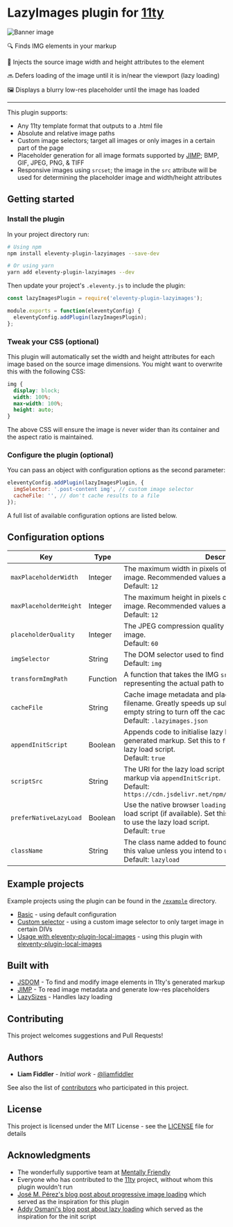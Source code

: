 # LazyImages plugin for [11ty](https://www.11ty.io/)

![Banner image](https://repository-images.githubusercontent.com/190408612/4305b000-94d2-11e9-922c-72a93cafadcf)

🔍 Finds IMG elements in your markup

💉 Injects the source image width and height attributes to the element

🔜 Defers loading of the image until it is in/near the viewport (lazy loading)

🖼️ Displays a blurry low-res placeholder until the image has loaded

----

This plugin supports:
- Any 11ty template format that outputs to a .html file
- Absolute and relative image paths
- Custom image selectors; target all images or only images in a certain part
  of the page
- Placeholder generation for all image formats supported by
  [JIMP](https://github.com/oliver-moran/jimp); BMP, GIF, JPEG, PNG, & TIFF
- Responsive images using `srcset`; the image in the `src` attribute will be
  used for determining the placeholder image and width/height attributes

## Getting started

### Install the plugin

In your project directory run:
```sh
# Using npm
npm install eleventy-plugin-lazyimages --save-dev

# Or using yarn
yarn add eleventy-plugin-lazyimages --dev
```

Then update your project's `.eleventy.js` to include the plugin:
```js
const lazyImagesPlugin = require('eleventy-plugin-lazyimages');

module.exports = function(eleventyConfig) {
  eleventyConfig.addPlugin(lazyImagesPlugin);
};
```

### Tweak your CSS (optional)

This plugin will automatically set the width and height attributes
for each image based on the source image dimensions. You might want
to overwrite this with the following CSS:
```css
img {
  display: block;
  width: 100%;
  max-width: 100%;
  height: auto;
}
```
The above CSS will ensure the image is never wider than its
container and the aspect ratio is maintained.

### Configure the plugin (optional)

You can pass an object with configuration options as the second
parameter:
```js
eleventyConfig.addPlugin(lazyImagesPlugin, {
  imgSelector: '.post-content img', // custom image selector
  cacheFile: '', // don't cache results to a file
});
```
A full list of available configuration options are listed below.

## Configuration options

| Key | Type | Description |
|--|--|--|
| `maxPlaceholderWidth` | Integer | The maximum width in pixels of the generated placeholder image. Recommended values are between 6 and 15.<br>Default: `12` |
| `maxPlaceholderHeight` | Integer | The maximum height in pixels of the generated placeholder image. Recommended values are between 6 and 15.<br>Default: `12` |
| `placeholderQuality` | Integer | The JPEG compression quality of the generated placeholder image.<br>Default: `60` |
| `imgSelector` | String | The DOM selector used to find IMG elements in the markup.<br>Default: `img` |
| `transformImgPath` | Function | A function that takes the IMG `src` attribute and returns a string representing the actual path to your image. |
| `cacheFile` | String | Cache image metadata and placeholder images to this filename. Greatly speeds up subsequent builds. Pass an empty string to turn off the cache.<br>Default: `.lazyimages.json` |
| `appendInitScript` | Boolean | Appends code to initialise lazy loading of images to the generated markup. Set this to `false` if you include your own lazy load script.<br>Default: `true` |
| `scriptSrc` | String | The URI for the lazy load script that is injected into the markup via `appendInitScript`.<br>Default: `https://cdn.jsdelivr.net/npm/lazysizes@5/lazysizes.min.js` |
| `preferNativeLazyLoad` | Boolean | Use the native browser `loading="lazy"` instead of the lazy load script (if available). Set this to `false` if you always want to use the lazy load script.<br>Default: `true` |
| `className` | String | The class name added to found IMG elements. Do not change this value unless you intend to use your own `scriptSrc`.<br>Default: `lazyload` |

## Example projects

Example projects using the plugin can be found in the
[`/example`](./example) directory.

- [Basic](./example/basic) - using default configuration
- [Custom selector](./example/custom-selector) - using a custom image selector to only target image in certain DIVs
- [Usage with eleventy-plugin-local-images](./example/eleventy-plugin-local-images) - using this plugin with [eleventy-plugin-local-images](https://github.com/robb0wen/eleventy-plugin-local-images)

## Built with

* [JSDOM](https://github.com/jsdom/jsdom) - To find and modify image
  elements in 11ty's generated markup
* [JIMP](https://github.com/oliver-moran/jimp) - To read image
  metadata and generate low-res placeholders
* [LazySizes](https://github.com/aFarkas/lazysizes) - Handles lazy loading

## Contributing

This project welcomes suggestions and Pull Requests!

## Authors

* **Liam Fiddler** - *Initial work* - [@liamfiddler](https://github.com/liamfiddler)

See also the list of
[contributors](https://github.com/liamfiddler/eleventy-plugin-lazyimages/contributors)
who participated in this project.

## License

This project is licensed under the MIT License -
see the [LICENSE](LICENSE) file for details

## Acknowledgments

* The wonderfully supportive team at
  [Mentally Friendly](https://mentallyfriendly.com)
* Everyone who has contributed to the
  [11ty](https://www.11ty.io/) project, without whom
  this plugin wouldn't run
* [José M. Pérez's blog post about progressive image loading](https://jmperezperez.com/medium-image-progressive-loading-placeholder/)
  which served as the inspiration for this plugin
* [Addy Osmani's blog post about lazy loading](https://addyosmani.com/blog/lazy-loading/)
  which served as the inspiration for the init script
